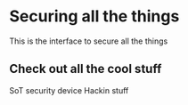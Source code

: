 # Securing all the things

This is the interface to secure all the things

## Check out all the cool stuff
SoT security device
Hackin stuff